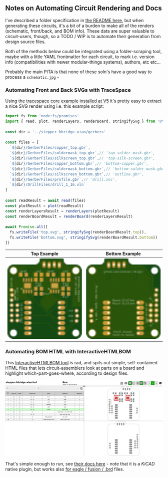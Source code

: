 ## Notes on Automating Circuit Rendering and Docs

I've described a folder specification in [the README here](README.md), but when generating these circuits, it's a bit of a burden to make all of the renders (schematic, front/back, and BOM info). These data are super valuable to circuit-users, though, so a TODO / WIP is to automate their generation from design source files. 

Both of the methods below could be integrated using a folder-scraping tool, maybe with a little YAML frontmatter for each circuit, to mark i.e. version info (compatibilities with newer modular-things systems), authors, etc etc... 

Probably the main PITA is that none of these soln's have a good way to process a `schematic.jpg` - 

### Automating Front and Back SVGs with TraceSpace 

Using the [tracespace](https://github.com/tracespace/tracespace/tree/v5) [core example](https://github.com/tracespace/tracespace/tree/v5/packages/core) [installed at V5](https://www.npmjs.com/package/@tracespace/core/v/next) it's pretty easy to extract a nice SVG render using i.e. this example script:

```js
import fs from 'node:fs/promises'
import { read, plot, renderLayers, renderBoard, stringifySvg } from '@tracespace/core'

const dir = '../stepper-hbridge-xiao/gerbers'

const files = [
  `${dir}/GerberFiles/copper_top.gbr`,
  `${dir}/GerberFiles/soldermask_top.gbr`,// 'top-solder-mask.gbr',
  `${dir}/GerberFiles/silkscreen_top.gbr`,// 'top-silk-screen.gbr',
  `${dir}/GerberFiles/copper_bottom.gbr`,// 'bottom-copper.gbr',
  `${dir}/GerberFiles/soldermask_bottom.gbr`,// 'bottom-solder-mask.gbr',
  `${dir}/GerberFiles/silkscreen_bottom.gbr`,// 'outline.gbr',
  `${dir}/GerberFiles/profile.gbr`,// 'drill.xnc',
  `${dir}/DrillFiles/drill_1_16.xln`
]

const readResult = await read(files)
const plotResult = plot(readResult)
const renderLayersResult = renderLayers(plotResult)
const renderBoardResult = renderBoard(renderLayersResult)

await Promise.all([
  fs.writeFile('top.svg', stringifySvg(renderBoardResult.top)),
  fs.writeFile('bottom.svg', stringifySvg(renderBoardResult.bottom))
])
```

| Top Example | Bottom Example |
| --- | --- |
| <img src="top.svg" width=250px> | <img src="bottom.svg" width=250px> |

### Automating BOM HTML with InteractiveHTMLBOM

This [InteractiveHTMLBOM tool](https://github.com/openscopeproject/InteractiveHtmlBom) is rad, and spits out simple, self-contained HTML files that lets circuit-assemblers look at parts on a board and highlight which-part-goes-where, according to design files.

![bom](interactive-html-bom-demo.png)

That's simple enough to run, see [their docs here](https://github.com/openscopeproject/InteractiveHtmlBom/wiki/Usage) - note that it is a *KiCAD* native plugin, but works also [for eagle / fusion / .brd](https://github.com/openscopeproject/InteractiveHtmlBom/wiki/Usage#note-for-eaglefusion360-users) files. 